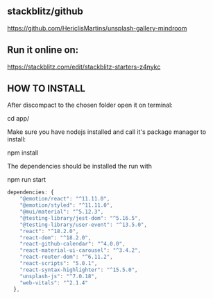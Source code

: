 ## stackblitz/github  

https://github.com/HericlisMartins/unsplash-gallery-mindroom

## Run it online on: 
https://stackblitz.com/edit/stackblitz-starters-z4nykc

## HOW TO INSTALL

After discompact to the chosen folder open it on terminal:

cd app/

Make sure you have nodejs installed and call it's package manager to install:

npm install

The dependencies should be installed the run with 

npm run start

~~~javascript  
dependencies: {
    "@emotion/react": "^11.11.0",
    "@emotion/styled": "^11.11.0",
    "@mui/material": "^5.12.3",
    "@testing-library/jest-dom": "^5.16.5",
    "@testing-library/user-event": "^13.5.0",
    "react": "^18.2.0",
    "react-dom": "^18.2.0",
    "react-github-calendar": "^4.0.0",
    "react-material-ui-carousel": "^3.4.2",
    "react-router-dom": "^6.11.2",
    "react-scripts": "5.0.1",
    "react-syntax-highlighter": "^15.5.0",
    "unsplash-js": "^7.0.18",
    "web-vitals": "^2.1.4"
  },
~~~  


